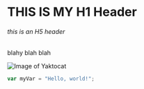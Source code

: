 # THIS IS MY H1 Header

###### this is an H5 header

blahy blah blah

![Image of Yaktocat](https://octodex.github.com/images/yaktocat.png)


``` javascript
var myVar = "Hello, world!";
```

